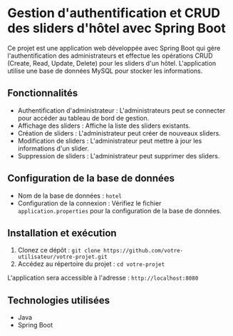 # Gestion d'authentification et CRUD des sliders d'hôtel avec Spring Boot

Ce projet est une application web développée avec Spring Boot qui gère l'authentification des administrateurs et effectue les opérations CRUD (Create, Read, Update, Delete) pour les sliders d'un hôtel. L'application utilise une base de données MySQL pour stocker les informations.

## Fonctionnalités

- Authentification d'administrateur : L'administrateurs peut se connecter pour accéder au tableau de bord de gestion.
- Affichage des sliders : Affiche la liste des sliders existants.
- Création de sliders : L'administrateur peut créer de nouveaux sliders.
- Modification de sliders : L'administrateur peut mettre à jour les informations d'un slider.
- Suppression de sliders : L'administrateur peut supprimer des sliders.

## Configuration de la base de données

- Nom de la base de données : `hotel`
- Configuration de la connexion : Vérifiez le fichier `application.properties` pour la configuration de la base de données.

## Installation et exécution

1. Clonez ce dépôt : `git clone https://github.com/votre-utilisateur/votre-projet.git`
2. Accédez au répertoire du projet : `cd votre-projet`

L'application sera accessible à l'adresse : `http://localhost:8080`


## Technologies utilisées

- Java
- Spring Boot



